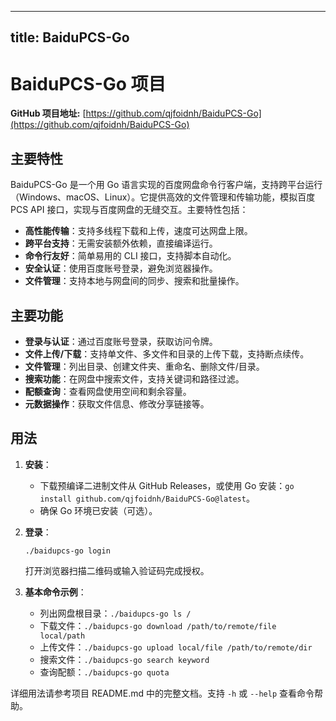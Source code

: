 
---
title: BaiduPCS-Go
---

# BaiduPCS-Go 项目

**GitHub 项目地址:** [https://github.com/qjfoidnh/BaiduPCS-Go](https://github.com/qjfoidnh/BaiduPCS-Go)

## 主要特性
BaiduPCS-Go 是一个用 Go 语言实现的百度网盘命令行客户端，支持跨平台运行（Windows、macOS、Linux）。它提供高效的文件管理和传输功能，模拟百度PCS API 接口，实现与百度网盘的无缝交互。主要特性包括：
- **高性能传输**：支持多线程下载和上传，速度可达网盘上限。
- **跨平台支持**：无需安装额外依赖，直接编译运行。
- **命令行友好**：简单易用的 CLI 接口，支持脚本自动化。
- **安全认证**：使用百度账号登录，避免浏览器操作。
- **文件管理**：支持本地与网盘间的同步、搜索和批量操作。

## 主要功能
- **登录与认证**：通过百度账号登录，获取访问令牌。
- **文件上传/下载**：支持单文件、多文件和目录的上传下载，支持断点续传。
- **文件管理**：列出目录、创建文件夹、重命名、删除文件/目录。
- **搜索功能**：在网盘中搜索文件，支持关键词和路径过滤。
- **配额查询**：查看网盘使用空间和剩余容量。
- **元数据操作**：获取文件信息、修改分享链接等。

## 用法
1. **安装**：
   - 下载预编译二进制文件从 GitHub Releases，或使用 Go 安装：`go install github.com/qjfoidnh/BaiduPCS-Go@latest`。
   - 确保 Go 环境已安装（可选）。

2. **登录**：
   ```
   ./baidupcs-go login
   ```
   打开浏览器扫描二维码或输入验证码完成授权。

3. **基本命令示例**：
   - 列出网盘根目录：`./baidupcs-go ls /`
   - 下载文件：`./baidupcs-go download /path/to/remote/file local/path`
   - 上传文件：`./baidupcs-go upload local/file /path/to/remote/dir`
   - 搜索文件：`./baidupcs-go search keyword`
   - 查询配额：`./baidupcs-go quota`

详细用法请参考项目 README.md 中的完整文档。支持 `-h` 或 `--help` 查看命令帮助。